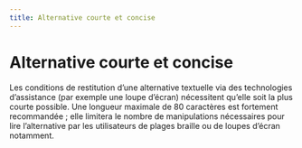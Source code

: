 ```yaml
---
title: Alternative courte et concise
---
```


# Alternative courte et concise


Les conditions de restitution d’une alternative textuelle via des technologies d’assistance (par exemple une loupe d’écran) nécessitent qu’elle soit la plus courte possible. Une longueur maximale de 80 caractères est fortement recommandée ; elle limitera le nombre de manipulations nécessaires pour lire l’alternative par les utilisateurs de plages braille ou de loupes d’écran notamment.
